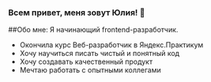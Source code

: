 ### Всем привет, меня зовут Юлия! 👋

##Обо мне:
Я начинающий frontend-разработчик.

- Окончила курс Веб-разработчик в Яндекс.Практикум
- Хочу научиться писать чистый и понятный код
- Хочу создавать качественный продукт
- Мечтаю работать с опытными коллегами
